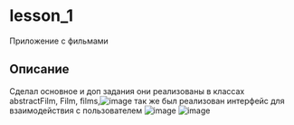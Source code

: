 # lesson_1

Приложение с фильмами

## Описание

Сделал основное и доп задания они реализованы в классах abstractFilm, Film, films,![image](https://user-images.githubusercontent.com/63067618/162636171-6d6e4d43-9716-4405-beba-74a5aa9b65b9.png)
 так же был реализован интерфейс для взаимодействия с пользователем
 ![image](https://user-images.githubusercontent.com/63067618/162636199-aa08e2f6-194d-42fb-a09a-4474fb4cefdb.png)
![image](https://user-images.githubusercontent.com/63067618/162636213-a5198925-bed0-4afd-8196-ab3d55b5e643.png)

